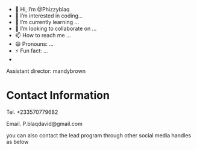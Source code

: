 - 👋 Hi, I’m @Phizzyblaq
- 👀 I’m interested in coding...
- 🌱 I’m currently learning ...
- 💞️ I’m looking to collaborate on ...
- 📫 How to reach me ...
- 😄 Pronouns: ...
- ⚡ Fun fact: ...
- 
<!DOCTYPE html>
<html>
<head>
  <title>Contact Information</title>
</head>
<body>
<p>Assistant director: mandybrown</p>

<h1>Contact Information</h1>
<p>Tel. +233570779682</p>
<p>Email. P.blaqdavid@gmail.com</p>
<p font-family: bold;>you can also contact the lead program through other social media handles as below</p>
<p><src img="https//:halfmoon.jpg.com</p>

</body>
</html>
<
Phizzyblaq/Phizzyblaq is a ✨ special ✨ repository because its `README.md` (this file) appears on your GitHub profile.
You can click the Preview link to take a look at your changes.
--->
